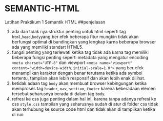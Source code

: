 # SEMANTIC-HTML
Latihan Praktikum 1 Semantik HTML
##penjelasan
1. ada dan tidak nya struktur penting untuk html seperti tag `html`,`head`,`body`yang ber efek beberapa fitur mungkin tidak akan berfungsi optimal  di bandingkan yang lengkap karna beberapa browser ada yang memiliki standart HTML5.
2. fungsi penting yang terlewati ketika tag <head> tidak ada karna tag <head> memiliki beberapa fungsi penting seperti metadata yang mengatur encoding `<meta charset="UTF-8"` dan viewport `<meta name="viewport" content="width=device-width,initial-scale=1.0">` yang ber efek menampilkan karakter dengan benar terutama ketika ada symbol tertentu, tampilan akan lebih responsif dan akan lebih enak dilihat.
3. ketidak adaan tag `body` akan membuat browser kebingungan ketika memproses tag `header`, `nav`, `section`, `footer` karena keberadaan elemen tersebut seharusnya berada di dalam tag `body`.
4. refresi ke css juga penting dalam hal ini, karena tanpa adanya refresi ke css `style.css` tampilan yang seharusnya sudah di atur di folder css tidak akan terhubung ke source code html dan tidak akan di tampilkan ketika di run
